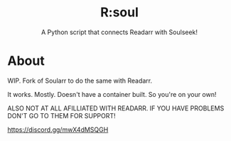 

<h1 align="center">R:soul</h1>
<p align="center">
  A Python script that connects Readarr with Soulseek!
</p>



# About

WIP. Fork of Soularr to do the same with Readarr.

It works. Mostly. Doesn't have a container built. So you're on your own!

ALSO NOT AT ALL AFILLIATED WITH READARR. IF YOU HAVE PROBLEMS DON'T GO TO THEM FOR SUPPORT!

https://discord.gg/mwX4dMSQGH
